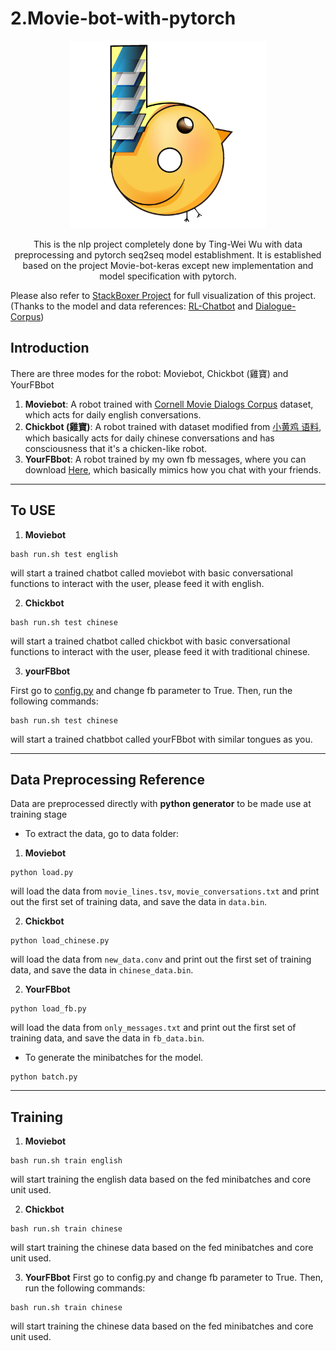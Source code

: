 <div id="part_2"></div>

# 2.Movie-bot-with-pytorch
<p align="center">
    <img src="chickbot.png" height=300px center>
</p>

<div align="center">
    This is the nlp project completely done by Ting-Wei Wu with data preprocessing and pytorch seq2seq model establishment.
    It is established based on the project Movie-bot-keras except new implementation and model specification with pytorch. <br>

<div align="left">

Please also refer to [StackBoxer Project](https://github.com/waynewu6250/StackBoxer) for full visualization of this project. <br>
(Thanks to the model and data references: [RL-Chatbot](https://github.com/pochih/RL-Chatbot) and [Dialogue-Corpus](https://github.com/candlewill/Dialog_Corpus))

## Introduction
There are three modes for the robot: Moviebot, Chickbot (雞寶) and YourFBbot
1. **Moviebot**: A robot trained with [Cornell Movie Dialogs Corpus](https://www.cs.cornell.edu/~cristian/Cornell_Movie-Dialogs_Corpus.html) dataset, which acts for daily english conversations.
2. **Chickbot (雞寶)**: A robot trained with dataset modified from [小黄鸡 语料](https://github.com/fate233/dgk_lost_conv/tree/master/results), which basically acts for daily chinese conversations and has consciousness that it's a chicken-like robot.
3. **YourFBbot**: A robot trained by my own fb messages, where you can download [Here](https://www.facebook.com/help/1701730696756992), which basically mimics how you chat with your friends.

-------------------------------------------------

## To USE
1. **Moviebot**
```
bash run.sh test english
```
will start a trained chatbot called moviebot with basic conversational functions to interact with the user, please feed it with english.

2. **Chickbot**
```
bash run.sh test chinese
```
will start a trained chatbot called chickbot with basic conversational functions to interact with the user, please feed it with traditional chinese.

3. **yourFBbot**

First go to [config.py](https://github.com/waynewu6250/ML_DL_Projects/blob/master/2.Movie-bot-pytorch/config.py) and change fb parameter to True. Then, run the following commands:
```
bash run.sh test chinese
```
will start a trained chatbbot called yourFBbot with similar tongues as you.

-------------------------------------------------

## Data Preprocessing Reference

Data are preprocessed directly with **python generator** to be made use at training stage

- To extract the data, go to data folder: <br>
1. **Moviebot**
```
python load.py
```
will load the data from `movie_lines.tsv`, `movie_conversations.txt` and print out the first set of training data, and save the data in `data.bin`.

2. **Chickbot**
```
python load_chinese.py
```
will load the data from `new_data.conv` and print out the first set of training data, and save the data in `chinese_data.bin`.

2. **YourFBbot**
```
python load_fb.py
```
will load the data from `only_messages.txt` and print out the first set of training data, and save the data in `fb_data.bin`.

- To generate the minibatches for the model.
```
python batch.py
```

-------------------------------------------------

## Training
1. **Moviebot**
```
bash run.sh train english
```
will start training the english data based on the fed minibatches and core unit used. <br>

2. **Chickbot**
```
bash run.sh train chinese
```
will start training the chinese data based on the fed minibatches and core unit used. <br>

3. **YourFBbot**
First go to config.py and change fb parameter to True. Then, run the following commands:
```
bash run.sh train chinese
```
will start training the chinese data based on the fed minibatches and core unit used. <br>
